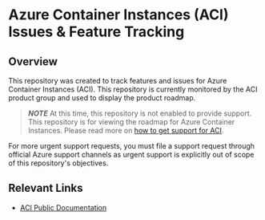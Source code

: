 # Azure Container Instances (ACI) Issues & Feature Tracking

## Overview

This repository was created to track features and issues for Azure Container Instances (ACI). This repository is currently monitored by the ACI product group and used to display the product roadmap.

> **_NOTE_** At this time, this repository is not enabled to provide support. This repository is for viewing the roadmap for Azure Container Instances. Please read more on [how to get support for ACI](./SUPPORT.md).

For more urgent support requests, you must file a support request through official Azure support channels as urgent support is explicitly out of scope of this repository's objectives.

## Relevant Links
* [ACI Public Documentation](https://learn.microsoft.com/en-us/azure/container-instances/)
